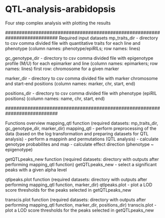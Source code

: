 # QTL-analysis-arabidopsis
Four step complex analysis with plotting the results

###########################################################################
Required input datasets
mp_traits_dir - directory to csv comma divided file with quantitative traits for each line and phenotype
(column names: phenotype/epiRILs; row names: lines)

gc_genotype_dir - directory to csv comma divided file with epigenotype profile (M/U) for each epimarker and line
(column names: epimarkers; row names: lines)
first row: chromosome for a given marker

marker_dir - directory to csv comma divided file with marker chromosome and start-end positions
(column names: marker, chr, start, end)

positions_dir - directory to csv comma divided file with phenotype (epiRIL positions)
(column names: name, chr, start, end)

###########################################################################

Functions overview
mapping_qtl function (required datasets: mp_traits_dir, gc_genotype_dir, marker_dir)
mapping_qtl - perform preprocessing of the data (based on the log transformation and preparing datasets for QTL analysis)
            - perform a mappinh and permutations (QTL analysis)
            - calculate genotype probabilites and map
            - calculate effect direction (phenotype ~ epigenotype)
            
getQTLpeaks_new function (required datasets: directory with outputs after performing mapping_qtl function)
getQTLpeaks_new - select a significant peaks with a given alpha level          

qtlpeaks.plot function (required datasets: directory with outputs after performing mapping_qtl function, marker_dir)
qtlpeaks.plot - plot a LOD score thresholds for the peaks selected in getQTLpeaks_new

transcis.plot function (required datasets: directory with outputs after performing mapping_qtl function, marker_dir, positions_dir)
transcis.plot - plot a LOD score thresholds for the peaks selected in getQTLpeaks_new
